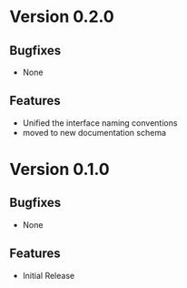 # Version 0.2.0

## Bugfixes

* None

## Features

* Unified the interface naming conventions
* moved to new documentation schema

# Version 0.1.0

## Bugfixes

* None

## Features

* Initial Release